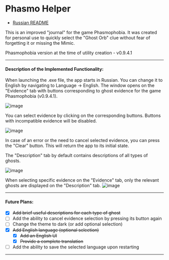 # Phasmo Helper

* [Russian README]()

This is an improved "journal" for the game Phasmophobia. It was created for personal use to quickly select the "Ghost Orb" clue without fear of forgetting it or missing the Mimic.

Phasmophobia version at the time of utility creation - v0.9.4.1

---

#### Description of the Implemented Functionality:

When launching the .exe file, the app starts in Russian. You can change it to English by navigating to Language -> English. The window opens on the "Evidence" tab with buttons corresponding to ghost evidence for the game Phasmophobia (v0.9.4.1).

![image](https://github.com/solidus66/PhasmoHelper/assets/59517205/81acee7a-a834-47cc-bf8e-627e846f7606)

You can select evidence by clicking on the corresponding buttons. Buttons with incompatible evidence will be disabled.

![image](https://github.com/solidus66/PhasmoHelper/assets/59517205/c1d59b37-16a5-4221-8090-2f05990d0b89)

In case of an error or the need to cancel selected evidence, you can press the "Clear" button. This will return the app to its initial state.

The "Description" tab by default contains descriptions of all types of ghosts.

![image](https://github.com/solidus66/PhasmoHelper/assets/59517205/63b2facc-523f-4a3b-aaf7-d07d1cb5a614)

When selecting specific evidence on the "Evidence" tab, only the relevant ghosts are displayed on the "Description" tab.
![image](https://github.com/solidus66/PhasmoHelper/assets/59517205/ac7c4564-39ff-4a57-bf4f-8220d32ee8a8)

---

#### Future Plans:

* [X] ~~Add brief useful descriptions for each type of ghost~~
* [ ] Add the ability to cancel evidence selection by pressing its button again
* [ ] Change the theme to dark (or add optional selection)
* [X] ~~Add English language (optional selection)~~
  * [X] ~~Add an English UI~~
  * [X] ~~Provide a complete translation~~
* [ ] Add the ability to save the selected language upon restarting

---

